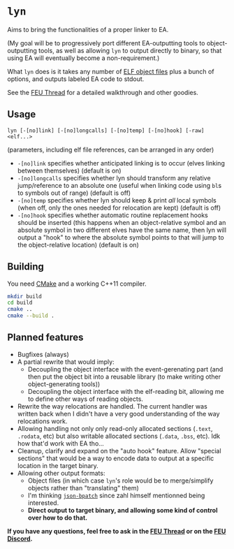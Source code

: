 # `lyn`

Aims to bring the functionalities of a proper linker to EA.

(My goal will be to progressively port different EA-outputting tools to object-outputting tools, as well as allowing `lyn` to output directly to binary, so that using EA will eventually become a non-requirement.)

What `lyn` does is it takes any number of [ELF object files](https://en.wikipedia.org/wiki/Executable_and_Linkable_Format) plus a bunch of options, and outputs labeled EA code to stdout.

See the [FEU Thread](http://feuniverse.us/t/ea-asm-tool-lyn-elf2ea-if-you-will/2986?u=stanh) for a detailed walkthrough and other goodies.

## Usage

```
lyn [-[no]link] [-[no]longcalls] [-[no]temp] [-[no]hook] [-raw] <elf...>
```

(parameters, including elf file references, can be arranged in any order)

- `-[no]link` specifies whether anticipated linking is to occur (elves linking between themselves) (default is on)
- `-[no]longcalls` specifies whether lyn should transform any relative jump/reference to an absolute one (useful when linking code using `bl`s to symbols out of range) (default is off)
- `-[no]temp` specifies whether lyn should keep & print *all* local symbols (when off, only the ones needed for relocation are kept) (default is off)
- `-[no]hook` specifies whether automatic routine replacement hooks should be inserted (this happens when an object-relative symbol and an absolute symbol in two different elves have the same name, then lyn will output a "hook" to where the absolute symbol points to that will jump to the object-relative location) (default is on)

## Building

You need [CMake](https://cmake.org/) and a working C++11 compiler.

```sh
mkdir build
cd build
cmake ..
cmake --build .
```

## Planned features

- Bugfixes (always)
- A partial rewrite that would imply:
  - Decoupling the object interface with the event-gerenating part (and then put the object bit into a reusable library (to make writing other object-generating tools))
  - Decoupling the object interface with the elf-reading bit, allowing me to define other ways of reading objects.
- Rewrite the way relocations are handled. The current handler was written back when I didn't have a very good understanding of the way relocations work.
- Allowing handling not only only read-only allocated sections (`.text`, `.rodata`, etc) but also writable allocated sections (`.data`, `.bss`, etc). Idk how that'd work with EA tho...
- Cleanup, clarify and expand on the "auto hook" feature. Allow "special sections" that would be a way to encode data to output at a specific location in the target binary.
- Allowing other output formats:
  - Object files (in which case `lyn`'s role would be to merge/simplify objects rather than "translating" them)
  - I'm thinking [`json-bpatch`](https://github.com/zahlman/json_bpatch) since zahl himself mentionned being interested.
  - **Direct output to target binary, and allowing some kind of control over how to do that.**

**If you have any questions, feel free to ask in the [FEU Thread](http://feuniverse.us/t/ea-asm-tool-lyn-elf2ea-if-you-will/2986?u=stanh) or on the [FEU Discord](http://feuniverse.us/t/feu-discord-server/1480?u=stanh).**

